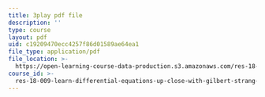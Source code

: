 ```yaml
---
title: 3play pdf file
description: ''
type: course
layout: pdf
uid: c19209470ecc4257f86d01589ae64ea1
file_type: application/pdf
file_location: >-
  https://open-learning-course-data-production.s3.amazonaws.com/res-18-009-learn-differential-equations-up-close-with-gilbert-strang-and-cleve-moler-fall-2015/c19209470ecc4257f86d01589ae64ea1_ZvL88xqYSak.pdf
course_id: >-
  res-18-009-learn-differential-equations-up-close-with-gilbert-strang-and-cleve-moler-fall-2015
---
```

